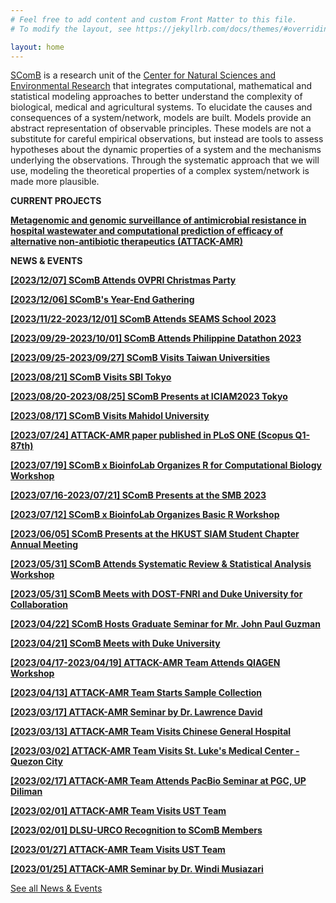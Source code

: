 ```yaml
---
# Feel free to add content and custom Front Matter to this file.
# To modify the layout, see https://jekyllrb.com/docs/themes/#overriding-theme-defaults

layout: home
---
```

[SComB](https://dlsu-scomb.github.io/) is a research unit of the [Center for Natural Sciences and Environmental Research](https://www.dlsu.edu.ph/research/research-centers/censer/?fbclid=IwAR2_ZT71u1OxhE9xfvIapV30DncFlfFUkhDu-uuX2Et4S7VO6peHvcDnyU8) that integrates computational, mathematical and statistical modeling approaches to better understand the complexity of biological, medical and agricultural systems. To elucidate the causes and consequences of a system/network, models are built. Models provide an abstract representation of observable principles. These models are not a substitute for careful empirical observations, but instead are tools to assess hypotheses about the dynamic properties of a system and the mechanisms underlying the observations. Through the systematic approach that we will use, modeling the theoretical properties of a complex system/network is made more plausible.

**CURRENT PROJECTS**

[**Metagenomic and genomic surveillance of antimicrobial resistance in hospital wastewater and computational prediction of efficacy of alternative non-antibiotic therapeutics (ATTACK-AMR)**](/projects/#attack_amr)

**NEWS & EVENTS**

[**[2023/12/07] SComB Attends OVPRI Christmas Party**](/events/#vpri-xmas20231207)

[**[2023/12/06] SComB's Year-End Gathering**](/events/#xmas20231206)

[**[2023/11/22-2023/12/01] SComB Attends SEAMS School 2023**](/events/#seams20231122)

[**[2023/09/29-2023/10/01] SComB Attends Philippine Datathon 2023**](/events/#datathon20230930)

[**[2023/09/25-2023/09/27] SComB Visits Taiwan Universities**](/events/#taiwan20230925)

[**[2023/08/21] SComB Visits SBI Tokyo**](/events/#visit20230821)

[**[2023/08/20-2023/08/25] SComB Presents at ICIAM2023 Tokyo**](/events/#iciam2023)

[**[2023/08/17] SComB Visits Mahidol University**](/events/#visit20230817)

[**[2023/07/24] ATTACK-AMR paper published in PLoS ONE (Scopus Q1-87th)**](/events/#paper20230724)

[**[2023/07/19] SComB x BioinfoLab Organizes R for Computational Biology Workshop**](/events/#workshop20230719)

[**[2023/07/16-2023/07/21] SComB Presents at the SMB 2023**](/events/#smb2023)

[**[2023/07/12] SComB x BioinfoLab Organizes Basic R Workshop**](/events/#workshop20230712)

[**[2023/06/05] SComB Presents at the HKUST SIAM Student Chapter Annual Meeting**](/events/#hkust20230605)

[**[2023/05/31] SComB Attends Systematic Review & Statistical Analysis Workshop**](/events/#talk20230531)

[**[2023/05/31] SComB Meets with DOST-FNRI and Duke University for Collaboration**](/events/#fnri20230531)

[**[2023/04/22] SComB Hosts Graduate Seminar for Mr. John Paul Guzman**](/events/#seminar20230422)

[**[2023/04/21] SComB Meets with Duke University**](/events/#david20230421)

[**[2023/04/17-2023/04/19] ATTACK-AMR Team Attends QIAGEN Workshop**](/events/#workshop20230417)

[**[2023/04/13] ATTACK-AMR Team Starts Sample Collection**](/events/#sample20230413)

[**[2023/03/17] ATTACK-AMR Seminar by Dr. Lawrence David**](/events/#seminar20230317)

[**[2023/03/13] ATTACK-AMR Team Visits Chinese General Hospital**](/events/#cgh_20230313)

[**[2023/03/02] ATTACK-AMR Team Visits St. Luke's Medical Center - Quezon City**](/events/#slmc_20230302)

[**[2023/02/17] ATTACK-AMR Team Attends PacBio Seminar at PGC, UP Diliman**](/events/#pgc_20230217)

[**[2023/02/01] ATTACK-AMR Team Visits UST Team**](/events/#ust_visit20230201)

[**[2023/02/01] DLSU-URCO Recognition to SComB Members**](/events/#urco_recog_2023)

[**[2023/01/27] ATTACK-AMR Team Visits UST Team**](/events/#ust_visit20230127)

[**[2023/01/25] ATTACK-AMR Seminar by Dr. Windi Musiazari**](/events/#seminar20230125)

[See all News & Events](/events)
